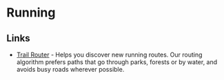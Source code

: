 # Running

## Links

- [Trail Router](https://trailrouter.com/) - Helps you discover new running routes. Our routing algorithm prefers paths that go through parks, forests or by water, and avoids busy roads wherever possible.
